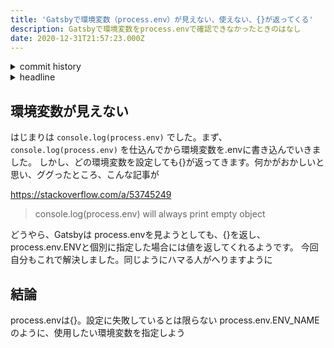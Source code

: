 ```yaml
---
title: 'Gatsbyで環境変数（process.env）が見えない、使えない、{}が返ってくる'
description: Gatsbyで環境変数をprocess.envで確認できなかったときのはなし
date: 2020-12-31T21:57:23.000Z
---
```

<!-- history area start -->
<details><summary>commit history</summary><div><ol>
<li>2020/12/30 20:46:49 6e3472a</li>
</ol></div></details>
<!-- history area end -->
<!-- toc area start -->
<details><summary>headline</summary><div>

<!-- toc -->

- [環境変数が見えない](#%E7%92%B0%E5%A2%83%E5%A4%89%E6%95%B0%E3%81%8C%E8%A6%8B%E3%81%88%E3%81%AA%E3%81%84)
- [結論](#%E7%B5%90%E8%AB%96)

<!-- tocstop -->

</div></details>

<!-- toc area end -->

## 環境変数が見えない

はじまりは `console.log(process.env)` でした。まず、`console.log(process.env)` を仕込んでから環境変数を.envに書き込んでいきました。
しかし、どの環境変数を設定しても{}が返ってきます。何かがおかしいと思い、ググったところ、こんな記事が

https://stackoverflow.com/a/53745249

> console.log(process.env) will always print empty object

どうやら、Gatsbyは process.envを見ようとしても、{}を返し、process.env.ENVと個別に指定した場合には値を返してくれるようです。
今回自分もこれで解決しました。同じようにハマる人がへりますように

## 結論
process.envは{}。設定に失敗しているとは限らない
process.env.ENV_NAMEのように、使用したい環境変数を指定しよう


